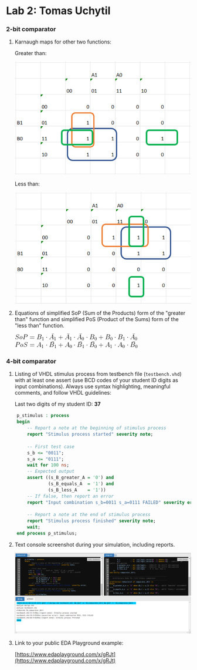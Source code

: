# Lab 2: Tomas Uchytil

### 2-bit comparator

1. Karnaugh maps for other two functions:

   Greater than:

   ![SoP Karnaugh map 4x4](images/karnaugh_greater.png)

   Less than:

   ![PoS Karnaugh map 4x4](images/karnaugh_smaller.png)

2. Equations of simplified SoP (Sum of the Products) form of the "greater than" function and simplified PoS (Product of the Sums) form of the "less than" function.

   ![Simplified SoP](images/SoP.png)
    ![Simplified PoS](images/PoS.png)
### 4-bit comparator

1. Listing of VHDL stimulus process from testbench file (`testbench.vhd`) with at least one assert (use BCD codes of your student ID digits as input combinations). Always use syntax highlighting, meaningful comments, and follow VHDL guidelines:

   Last two digits of my student ID: **37**

```vhdl
    p_stimulus : process
    begin
        -- Report a note at the beginning of stimulus process
        report "Stimulus process started" severity note;

        -- First test case
        s_b <= "0011";
        s_a <= "0111";
        wait for 100 ns;
        -- Expected output
        assert ((s_B_greater_A = '0') and
                (s_B_equals_A  = '1') and
                (s_B_less_A    = '1'))
        -- If false, then report an error
        report "Input combination s_b=0011 s_a=0111 FAILED" severity error;

        -- Report a note at the end of stimulus process
        report "Stimulus process finished" severity note;
        wait;
    end process p_stimulus;
```

2. Text console screenshot during your simulation, including reports.

   ![console](images/console.png)

3. Link to your public EDA Playground example:

   [https://www.edaplayground.com/x/gRJt](https://www.edaplayground.com/x/gRJt)